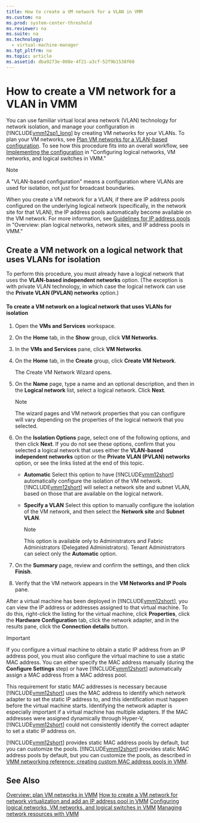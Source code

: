 ```yaml
---
title: How to create a VM network for a VLAN in VMM
ms.custom: na
ms.prod: system-center-threshold
ms.reviewer: na
ms.suite: na
ms.technology: 
  - virtual-machine-manager
ms.tgt_pltfrm: na
ms.topic: article
ms.assetid: dba9273e-008e-4f21-a3cf-52f9b1530f60
---
```

# How to create a VM network for a VLAN in VMM
You can use familiar virtual local area network \(VLAN\) technology for network isolation, and manage your configuration in [!INCLUDE[vmm12sp1_long](./Token/vmm12sp1_long_md.md)] by creating VM networks for your VLANs. To plan your VM networks, see [Plan VM networks for a VLAN-based configuration](./Overview--plan-VM-networks-in-VMM.md#BKMK_VLAN). To see how this procedure fits into an overall workflow, see [Implementing the configuration](./Configuring-logical-networks,-VM-networks,-and-logical-switches-in-VMM.md#BKMK_implementing) in "Configuring logical networks, VM networks, and logical switches in VMM."

> [!NOTE]
> A "VLAN\-based configuration" means a configuration where VLANs are used for isolation, not just for broadcast boundaries.

When you create a VM network for a VLAN, if there are IP address pools configured on the underlying logical network \(specifically, in the network site for that VLAN\), the IP address pools automatically become available on the VM network. For more information, see [Guidelines for IP address pools](./Overview--plan-logical-networks,-network-sites,-and-IP-address-pools-in-VMM.md#BKMK_address_pools) in "Overview: plan logical networks, network sites, and IP address pools in VMM."

## <a name="BKMK_VMN"></a>Create a VM network on a logical network that uses VLANs for isolation
To perform this procedure, you must already have a logical network that uses the **VLAN\-based independent networks** option. \(The exception is with private VLAN technology, in which case the logical network can use the **Private VLAN \(PVLAN\) networks** option.\)

#### To create a VM network on a logical network that uses VLANs for isolation

1.  Open the **VMs and Services** workspace.

2.  On the **Home** tab, in the **Show** group, click **VM Networks**.

3.  In the **VMs and Services** pane, click **VM Networks**.

4.  On the **Home** tab, in the **Create** group, click **Create VM Network**.

    The Create VM Network Wizard opens.

5.  On the **Name** page, type a name and an optional description, and then in the **Logical network** list, select a logical network. Click **Next**.

    > [!NOTE]
    > The wizard pages and VM network properties that you can configure will vary depending on the properties of the logical network that you selected.

6.  On the **Isolation Options** page, select one of the following options, and then click **Next**. If you do not see these options, confirm that you selected a logical network that uses either the **VLAN\-based independent networks** option or the **Private VLAN \(PVLAN\) networks** option, or see the links listed at the end of this topic.

    -   **Automatic** Select this option to have [!INCLUDE[vmm12short](./Token/vmm12short_md.md)] automatically configure the isolation of the VM network. [!INCLUDE[vmm12short](./Token/vmm12short_md.md)] will select a network site and subnet VLAN, based on those that are available on the logical network.

    -   **Specify a VLAN** Select this option to manually configure the isolation of the VM network, and then select the **Network site** and **Subnet VLAN**.

        > [!NOTE]
        > This option is available only to Administrators and Fabric Administrators \(Delegated Administrators\). Tenant Administrators can select only the **Automatic** option.

7.  On the **Summary** page, review and confirm the settings, and then click **Finish**.

8.  Verify that the VM network appears in the **VM Networks and IP Pools** pane.

After a virtual machine has been deployed in [!INCLUDE[vmm12short](./Token/vmm12short_md.md)], you can view the IP address or addresses assigned to that virtual machine. To do this, right\-click the listing for the virtual machine, click **Properties**, click the **Hardware Configuration** tab, click the network adapter, and in the results pane, click the **Connection details** button.

> [!IMPORTANT]
> If you configure a virtual machine to obtain a static IP address from an IP address pool, you must also configure the virtual machine to use a static MAC address. You can either specify the MAC address manually \(during the **Configure Settings** step\) or have [!INCLUDE[vmm12short](./Token/vmm12short_md.md)] automatically assign a MAC address from a MAC address pool.
> 
> This requirement for static MAC addresses is necessary because [!INCLUDE[vmm12short](./Token/vmm12short_md.md)] uses the MAC address to identify which network adapter to set the static IP address to, and this identification must happen before the virtual machine starts. Identifying the network adapter is especially important if a virtual machine has multiple adapters. If the MAC addresses were assigned dynamically through Hyper\-V, [!INCLUDE[vmm12short](./Token/vmm12short_md.md)] could not consistently identify the correct adapter to set a static IP address on.
> 
> [!INCLUDE[vmm12short](./Token/vmm12short_md.md)] provides static MAC address pools by default, but you can customize the pools. [!INCLUDE[vmm12short](./Token/vmm12short_md.md)] provides static MAC address pools by default, but you can customize the pools, as described in [VMM networking reference: creating custom MAC address pools in VMM](./VMM-networking-reference--creating-custom-MAC-address-pools-in-VMM.md).

## See Also
[Overview: plan VM networks in VMM](./Overview--plan-VM-networks-in-VMM.md)
[How to create a VM network for network virtualization and add an IP address pool in VMM](./How-to-create-a-VM-network-for-network-virtualization-and-add-an-IP-address-pool-in-VMM.md)
[Configuring logical networks, VM networks, and logical switches in VMM](./Configuring-logical-networks,-VM-networks,-and-logical-switches-in-VMM.md)
[Managing network resources with VMM](./Managing-network-resources-with-VMM.md)


